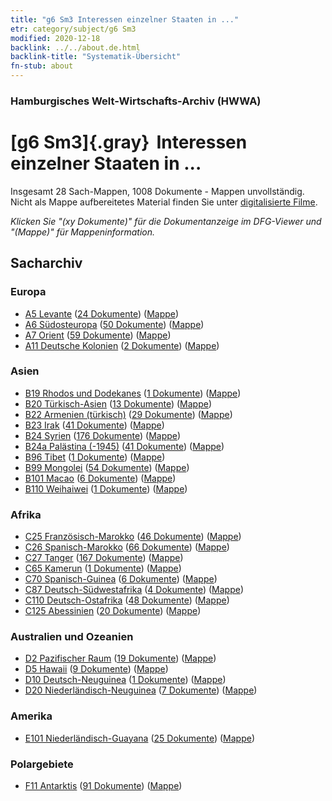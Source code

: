 ```yaml
---
title: "g6 Sm3 Interessen einzelner Staaten in ..."
etr: category/subject/g6 Sm3
modified: 2020-12-18
backlink: ../../about.de.html
backlink-title: "Systematik-Übersicht"
fn-stub: about
---
```


### Hamburgisches Welt-Wirtschafts-Archiv (HWWA)
# [g6 Sm3]{.gray}&#8201; Interessen einzelner Staaten in ...&#160; 




Insgesamt 28 Sach-Mappen, 1008 Dokumente - Mappen unvollständig.
Nicht als Mappe aufbereitetes Material finden Sie unter [digitalisierte Filme](/film/h1_sh).

_Klicken Sie "(xy Dokumente)" für die Dokumentanzeige im DFG-Viewer und "(Mappe)" für Mappeninformation._

## Sacharchiv




### Europa

- [A5 Levante](../../../geo/about.de.html#A5) (<a href="https://dfg-viewer.de/show/?tx_dlf[id]=https://pm20.zbw.eu/mets/sh/1408xx/140898/1445xx/144568/public.mets.de.xml" target="_blank">24 Dokumente</a>) ([Mappe](http://purl.org/pressemappe20/folder/sh/140898,144568))
- [A6 Südosteuropa](../../../geo/about.de.html#A6) (<a href="https://dfg-viewer.de/show/?tx_dlf[id]=https://pm20.zbw.eu/mets/sh/1409xx/140900/1445xx/144568/public.mets.de.xml" target="_blank">50 Dokumente</a>) ([Mappe](http://purl.org/pressemappe20/folder/sh/140900,144568))
- [A7 Orient](../../../geo/about.de.html#A7) (<a href="https://dfg-viewer.de/show/?tx_dlf[id]=https://pm20.zbw.eu/mets/sh/1409xx/140902/1445xx/144568/public.mets.de.xml" target="_blank">59 Dokumente</a>) ([Mappe](http://purl.org/pressemappe20/folder/sh/140902,144568))
- [A11 Deutsche Kolonien](../../../geo/about.de.html#A11) (<a href="https://dfg-viewer.de/show/?tx_dlf[id]=https://pm20.zbw.eu/mets/sh/1409xx/140960/1445xx/144568/public.mets.de.xml" target="_blank">2 Dokumente</a>) ([Mappe](http://purl.org/pressemappe20/folder/sh/140960,144568))

### Asien

- [B19 Rhodos und Dodekanes](../../../geo/about.de.html#B19) (<a href="https://dfg-viewer.de/show/?tx_dlf[id]=https://pm20.zbw.eu/mets/sh/1411xx/141106/1445xx/144568/public.mets.de.xml" target="_blank">1 Dokumente</a>) ([Mappe](http://purl.org/pressemappe20/folder/sh/141106,144568))
- [B20 Türkisch-Asien](../../../geo/about.de.html#B20) (<a href="https://dfg-viewer.de/show/?tx_dlf[id]=https://pm20.zbw.eu/mets/sh/1411xx/141108/1445xx/144568/public.mets.de.xml" target="_blank">13 Dokumente</a>) ([Mappe](http://purl.org/pressemappe20/folder/sh/141108,144568))
- [B22 Armenien (türkisch)](../../../geo/about.de.html#B22) (<a href="https://dfg-viewer.de/show/?tx_dlf[id]=https://pm20.zbw.eu/mets/sh/1411xx/141112/1445xx/144568/public.mets.de.xml" target="_blank">29 Dokumente</a>) ([Mappe](http://purl.org/pressemappe20/folder/sh/141112,144568))
- [B23 Irak](../../../geo/about.de.html#B23) (<a href="https://dfg-viewer.de/show/?tx_dlf[id]=https://pm20.zbw.eu/mets/sh/1411xx/141113/1445xx/144568/public.mets.de.xml" target="_blank">41 Dokumente</a>) ([Mappe](http://purl.org/pressemappe20/folder/sh/141113,144568))
- [B24 Syrien](../../../geo/about.de.html#B24) (<a href="https://dfg-viewer.de/show/?tx_dlf[id]=https://pm20.zbw.eu/mets/sh/1411xx/141114/1445xx/144568/public.mets.de.xml" target="_blank">176 Dokumente</a>) ([Mappe](http://purl.org/pressemappe20/folder/sh/141114,144568))
- [B24a Palästina (-1945)](../../../geo/about.de.html#B24a) (<a href="https://dfg-viewer.de/show/?tx_dlf[id]=https://pm20.zbw.eu/mets/sh/1411xx/141115/1445xx/144568/public.mets.de.xml" target="_blank">41 Dokumente</a>) ([Mappe](http://purl.org/pressemappe20/folder/sh/141115,144568))
- [B96 Tibet](../../../geo/about.de.html#B96) (<a href="https://dfg-viewer.de/show/?tx_dlf[id]=https://pm20.zbw.eu/mets/sh/1412xx/141259/1445xx/144568/public.mets.de.xml" target="_blank">1 Dokumente</a>) ([Mappe](http://purl.org/pressemappe20/folder/sh/141259,144568))
- [B99 Mongolei](../../../geo/about.de.html#B99) (<a href="https://dfg-viewer.de/show/?tx_dlf[id]=https://pm20.zbw.eu/mets/sh/1412xx/141261/1445xx/144568/public.mets.de.xml" target="_blank">54 Dokumente</a>) ([Mappe](http://purl.org/pressemappe20/folder/sh/141261,144568))
- [B101 Macao](../../../geo/about.de.html#B101) (<a href="https://dfg-viewer.de/show/?tx_dlf[id]=https://pm20.zbw.eu/mets/sh/1412xx/141267/1445xx/144568/public.mets.de.xml" target="_blank">6 Dokumente</a>) ([Mappe](http://purl.org/pressemappe20/folder/sh/141267,144568))
- [B110 Weihaiwei](../../../geo/about.de.html#B110) (<a href="https://dfg-viewer.de/show/?tx_dlf[id]=https://pm20.zbw.eu/mets/sh/1412xx/141271/1445xx/144568/public.mets.de.xml" target="_blank">1 Dokumente</a>) ([Mappe](http://purl.org/pressemappe20/folder/sh/141271,144568))

### Afrika

- [C25 Französisch-Marokko](../../../geo/about.de.html#C25) (<a href="https://dfg-viewer.de/show/?tx_dlf[id]=https://pm20.zbw.eu/mets/sh/1413xx/141358/1445xx/144568/public.mets.de.xml" target="_blank">46 Dokumente</a>) ([Mappe](http://purl.org/pressemappe20/folder/sh/141358,144568))
- [C26 Spanisch-Marokko](../../../geo/about.de.html#C26) (<a href="https://dfg-viewer.de/show/?tx_dlf[id]=https://pm20.zbw.eu/mets/sh/1413xx/141359/1445xx/144568/public.mets.de.xml" target="_blank">66 Dokumente</a>) ([Mappe](http://purl.org/pressemappe20/folder/sh/141359,144568))
- [C27 Tanger](../../../geo/about.de.html#C27) (<a href="https://dfg-viewer.de/show/?tx_dlf[id]=https://pm20.zbw.eu/mets/sh/1413xx/141360/1445xx/144568/public.mets.de.xml" target="_blank">167 Dokumente</a>) ([Mappe](http://purl.org/pressemappe20/folder/sh/141360,144568))
- [C65 Kamerun](../../../geo/about.de.html#C65) (<a href="https://dfg-viewer.de/show/?tx_dlf[id]=https://pm20.zbw.eu/mets/sh/1414xx/141410/1445xx/144568/public.mets.de.xml" target="_blank">1 Dokumente</a>) ([Mappe](http://purl.org/pressemappe20/folder/sh/141410,144568))
- [C70 Spanisch-Guinea](../../../geo/about.de.html#C70) (<a href="https://dfg-viewer.de/show/?tx_dlf[id]=https://pm20.zbw.eu/mets/sh/1414xx/141412/1445xx/144568/public.mets.de.xml" target="_blank">6 Dokumente</a>) ([Mappe](http://purl.org/pressemappe20/folder/sh/141412,144568))
- [C87 Deutsch-Südwestafrika](../../../geo/about.de.html#C87) (<a href="https://dfg-viewer.de/show/?tx_dlf[id]=https://pm20.zbw.eu/mets/sh/1414xx/141450/1445xx/144568/public.mets.de.xml" target="_blank">4 Dokumente</a>) ([Mappe](http://purl.org/pressemappe20/folder/sh/141450,144568))
- [C110 Deutsch-Ostafrika](../../../geo/about.de.html#C110) (<a href="https://dfg-viewer.de/show/?tx_dlf[id]=https://pm20.zbw.eu/mets/sh/1414xx/141471/1445xx/144568/public.mets.de.xml" target="_blank">48 Dokumente</a>) ([Mappe](http://purl.org/pressemappe20/folder/sh/141471,144568))
- [C125 Abessinien](../../../geo/about.de.html#C125) (<a href="https://dfg-viewer.de/show/?tx_dlf[id]=https://pm20.zbw.eu/mets/sh/1414xx/141482/1445xx/144568/public.mets.de.xml" target="_blank">20 Dokumente</a>) ([Mappe](http://purl.org/pressemappe20/folder/sh/141482,144568))

### Australien und Ozeanien

- [D2 Pazifischer Raum](../../../geo/about.de.html#D2) (<a href="https://dfg-viewer.de/show/?tx_dlf[id]=https://pm20.zbw.eu/mets/sh/1415xx/141593/1445xx/144568/public.mets.de.xml" target="_blank">19 Dokumente</a>) ([Mappe](http://purl.org/pressemappe20/folder/sh/141593,144568))
- [D5 Hawaii](../../../geo/about.de.html#D5) (<a href="https://dfg-viewer.de/show/?tx_dlf[id]=https://pm20.zbw.eu/mets/sh/1415xx/141595/1445xx/144568/public.mets.de.xml" target="_blank">9 Dokumente</a>) ([Mappe](http://purl.org/pressemappe20/folder/sh/141595,144568))
- [D10 Deutsch-Neuguinea](../../../geo/about.de.html#D10) (<a href="https://dfg-viewer.de/show/?tx_dlf[id]=https://pm20.zbw.eu/mets/sh/1416xx/141601/1445xx/144568/public.mets.de.xml" target="_blank">1 Dokumente</a>) ([Mappe](http://purl.org/pressemappe20/folder/sh/141601,144568))
- [D20 Niederländisch-Neuguinea](../../../geo/about.de.html#D20) (<a href="https://dfg-viewer.de/show/?tx_dlf[id]=https://pm20.zbw.eu/mets/sh/1416xx/141619/1445xx/144568/public.mets.de.xml" target="_blank">7 Dokumente</a>) ([Mappe](http://purl.org/pressemappe20/folder/sh/141619,144568))

### Amerika

- [E101 Niederländisch-Guayana](../../../geo/about.de.html#E101) (<a href="https://dfg-viewer.de/show/?tx_dlf[id]=https://pm20.zbw.eu/mets/sh/1416xx/141699/1445xx/144568/public.mets.de.xml" target="_blank">25 Dokumente</a>) ([Mappe](http://purl.org/pressemappe20/folder/sh/141699,144568))

### Polargebiete

- [F11 Antarktis](../../../geo/about.de.html#F11) (<a href="https://dfg-viewer.de/show/?tx_dlf[id]=https://pm20.zbw.eu/mets/sh/1417xx/141703/1445xx/144568/public.mets.de.xml" target="_blank">91 Dokumente</a>) ([Mappe](http://purl.org/pressemappe20/folder/sh/141703,144568))


